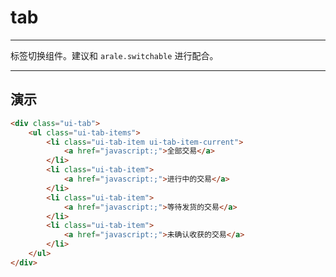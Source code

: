 # tab

---

标签切换组件。建议和 `arale.switchable` 进行配合。

---

## 演示

<link type="text/css" rel="stylesheet" media="screen" href="src/tab.css">
<style>
a { color:#08c; }
a:hover { color:#0fa; }
a:active { color:#f60; }
a:visited { color:#000; }
</style>

````html
<div class="ui-tab">
    <ul class="ui-tab-items">
        <li class="ui-tab-item ui-tab-item-current">
            <a href="javascript:;">全部交易</a>
        </li>
        <li class="ui-tab-item">
            <a href="javascript:;">进行中的交易</a>
        </li>
        <li class="ui-tab-item">
            <a href="javascript:;">等待发货的交易</a>
        </li>
        <li class="ui-tab-item">
            <a href="javascript:;">未确认收获的交易</a>
        </li>
    </ul>
</div>
